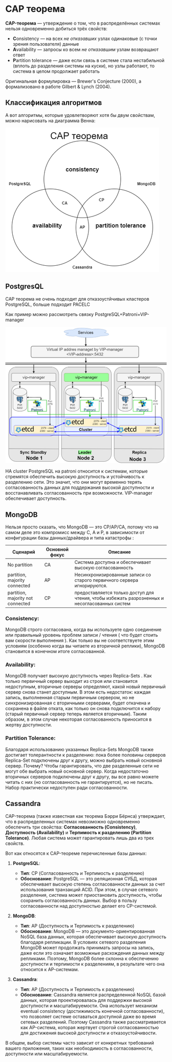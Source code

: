 # CAP теорема

**CAP-теорема** — утверждение о том, что в распределённых системах нельзя одновременно добиться трёх свойств:

* **C**onsistency — на всех *не отказавших* узлах одинаковые (с точки зрения пользователя) данные  
* **A**vailability — запросы ко всем *не отказавшим* узлам возвращают ответ  
* **P**artition tolerance — даже если связь в системе стала нестабильной (вплоть до разделения системы на куски), но узлы работают, то система в целом продолжает работать

Оригинальная формулировка — Brewer's Conjecture (2000), а формализовано в работе Gilbert & Lynch (2004). 


## Классификация алгоритмов

А вот алгоритмы, которые удовлетворяют хотя бы двум свойствам, можно нарисовать на диаграмма Венна:

![Distributed-cap](https://github.com/stalmer120/NoSQL/blob/main/png/CAP.drawio.png)

## PostgresQL

CAP теорема не очень подходит для отказоустйчивых кластеров PostgreSQL, больше подходит PACELC

Kак пример можно рассмотреть связку PostgreSQL+Patroni+VIP-manager

![Distributed-cap](https://github.com/stalmer120/NoSQL/blob/main/png/PostgresCluster.nosql.drawio.png)

HA cluster PostgreSQL на patroni относится к системам, которые стремятся обеспечить высокую доступность и устойчивость к разделению сети. Это значит, что они могут временно терять согласованность данных для поддержания высокой доступности и восстанавливать согласованность при возможности. VIP-manager обеспечивает доступность.

## MongoDB

Нельзя просто сказать, что MongoDB — это CP/AP/CA, потому что на самом деле это компромисс между C, A и P, в зависимости от конфигурации базы данных/драйвера и типа катастрофы : 

| Сценарий | Основной фокус | Описание |
| ----- | ----- | ----- |
| No partition | CA | Система доступна и обеспечивает высокую согласованность |
| partition, majority connected | AP | Несинхронизированные записи со старого первичного сервера игнорируются. |
| partition, majority not connected | CP | предоставляется только доступ для чтения, чтобы избежать разрозненных и несогласованных систем |

### Consistency:

MongoDB строго согласована, когда вы используете одно соединение или правильный уровень проблем записи / чтения ( что будет стоить вам скорости выполнения ). Как только вы не соответствуете этим условиям (особенно когда вы читаете из вторичной реплики), MongoDB становится в конечном итоге согласованной.

### Availability:

MongoDB получает высокую доступность через Replica-Sets . Как только первичный сервер выходит из строя или становится недоступным, вторичные серверы определяют, какой новый первичный сервер снова станет доступным. В этом есть недостаток: каждая запись, выполненная старым первичным сервером, но не синхронизированная с вторичными серверами, будет откачена и сохранена в файле отката, как только он снова подключится к набору (старый первичный сервер теперь является вторичным). Таким образом, в этом случае некоторая согласованность приносится в жертву доступности.

### Partition Tolerance:

Благодаря использованию указанных Replica-Sets MongoDB также достигает толерантности к разделению: пока более половины серверов Replica-Set подключены друг к другу, можно выбрать новый основной сервер. Почему? Чтобы гарантировать, что две разделенные сети не могут обе выбрать новый основной сервер. Когда недостаточно вторичных серверов подключены друг к другу, вы все равно можете читать с них (но согласованность не гарантируется), но не писать. Набор практически недоступен ради согласованности.




## Cassandra

CAP-теорема (также известная как теорема Бэрри Бёрнса) утверждает, что в распределенных системах невозможно одновременно обеспечить три свойства: **Согласованность (Consistency)**, **Доступность (Availability)** и **Терпимость к разделению (Partition Tolerance)**. Любая система может гарантировать лишь два из трех свойств.

Вот как относятся к CAP-теореме перечисленные базы данных:

1. **PostgreSQL**:
   - **Тип**: CP (Согласованность и Терпимость к разделению)
   - **Обоснование**: PostgreSQL — это реляционная СУБД, которая обеспечивает высокую степень согласованности данных за счет использования транзакций ACID. При этом, в случае сетевого разделения, система может приостановить доступность, чтобы сохранить согласованность данных. Выбор в пользу согласованности над доступностью делает его CP-системой.

2. **MongoDB**:
   - **Тип**: AP (Доступность и Терпимость к разделению)
   - **Обоснование**: MongoDB — это документо-ориентированная NoSQL база данных, которая обеспечивает высокую доступность благодаря репликации. В условиях сетевого разделения MongoDB может продолжать принимать запросы на запись, даже если это означает возможные расхождения данных между репликами. Поэтому, MongoDB более склонна к обеспечению доступности и терпимости к разделениям, в результате чего она относится к AP-системам.

3. **Cassandra**:
   - **Тип**: AP (Доступность и Терпимость к разделению)
   - **Обоснование**: Cassandra является распределенной NoSQL базой данных, которая проектировалась для поддержки высокой доступности и масштабируемости. Она использует механизм eventual consistency (достижимость конечной согласованности), что позволяет системе оставаться доступной даже во время сетевых разделений. Поэтому Cassandra также рассматривается как AP-система, которая жертвует строгой согласованностью для достижения высокой доступности и отказоустойчивости.

В общем, выбор системы часто зависит от конкретных требований вашего приложения, таких как необходимость в согласованности, доступности или масштабируемости.
